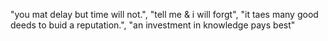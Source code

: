 
"you mat delay but time will not.",
    "tell me & i will forgt",
    "it taes many good deeds to buid a reputation.",
    "an investment in knowledge pays best"